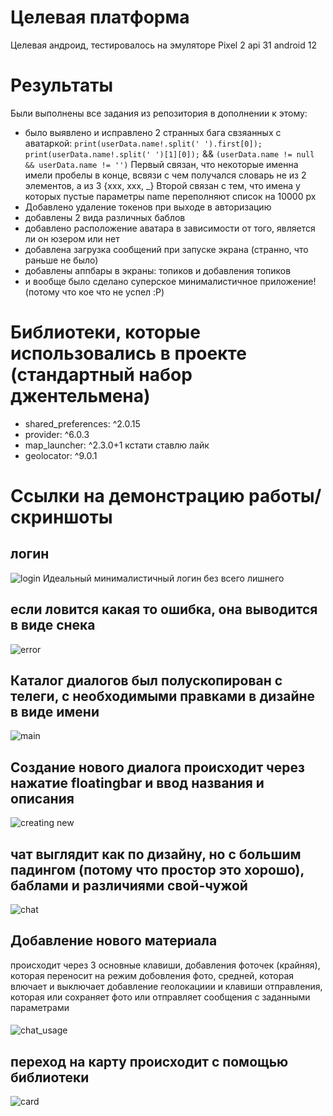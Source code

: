 # Целевая платформа

Целевая андроид, тестировалось на эмуляторе Pixel 2 api 31 android 12

# Результаты

Были выполнены все задания из репозитория в дополнении к этому:
* было выявлено и исправлено 2 странных бага свзяанных с аватаркой:  ```print(userData.name!.split(' ').first[0]);
    print(userData.name!.split(' ')[1][0]);``` && ```(userData.name != null && userData.name != '')```
    Первый связан, что некоторые именна имели пробелы в конце, всвязи с чем получался словарь не из 2 элементов, а из 3 {xxx, xxx, _}
    Второй связан с тем, что имена у которых пустые параметры name переполняют список на 10000 px
*  Добавлено удаление токенов при выходе в авторизацию
*  добавлены 2 вида различных баблов
*  добавлено расположение аватара в зависимости от того, является ли он юзером или нет
*  добавлена загрузка сообщений при запуске экрана (странно, что раньше не было)
*  добавлены аппбары в экраны: топиков и добавления  топиков
*  и вообще было сделано суперское минималистичное приложение! (потому что кое что не успел :P)

# Библиотеки, которые использовались в проекте (стандартный набор джентельмена)
  * shared_preferences: ^2.0.15
  * provider: ^6.0.3
  * map_launcher: ^2.3.0+1 кстати ставлю лайк
  * geolocator: ^9.0.1
# Ссылки на демонстрацию работы/скриншоты
## логин
![login](https://user-images.githubusercontent.com/47796424/184410341-9d98e561-0850-472e-94f0-2c2fc21f1e7a.gif)
Идеальный минималистичный логин без всего лишнего
####
## если ловится какая то ошибка, она выводится в виде снека 
![error](https://user-images.githubusercontent.com/47796424/184410361-a35e1b1a-b078-48a8-bc0f-0cdd3ba2cb69.gif)
## Каталог диалогов был полускопирован с телеги, с необходимыми правками в дизайне в виде имени 
![main](https://user-images.githubusercontent.com/47796424/184410381-954db036-04d6-4203-8971-6169cd161dca.gif)
## Создание нового диалога происходит через нажатие floatingbar и ввод названия и описания
![creating new](https://user-images.githubusercontent.com/47796424/184410390-23311060-f88d-4aea-95e4-f4116c6850e0.gif)
## чат выглядит как по дизайну, но с большим падингом (потому что простор это хорошо), баблами и различиями свой-чужой
![chat](https://user-images.githubusercontent.com/47796424/184410403-1cf003f3-1300-4be8-bd9e-2990d09d2d43.gif)
## Добавление нового материала 
происходит через 3 основные клавиши, добавления фоточек (крайняя), которая переносит на режим добовления фото, средней, которая влючает и выключает добавление геолокациии и клавиши отправления, которая или сохраняет фото или отправляет сообщения с заданными параметрами
####
![chat_usage](https://user-images.githubusercontent.com/47796424/184410419-ddcae9be-f945-45e2-9fff-ee9e63234fc4.gif)
## переход на карту происходит с помощью библиотеки
![card](https://user-images.githubusercontent.com/47796424/184410427-736197a2-8610-4452-b73c-ab6ce7a1be20.gif)
